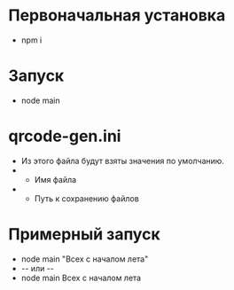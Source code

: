 # Первоначальная установка
- npm i

# Запуск
- node main

# qrcode-gen.ini
- Из этого файла будут взяты значения по умолчанию.
- - Имя файла
- - Путь к сохранению файлов

# Примерный запуск
- node main "Всех с началом лета"
- -- или --
- node main Всех с началом лета